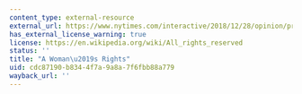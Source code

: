 ```yaml
---
content_type: external-resource
external_url: https://www.nytimes.com/interactive/2018/12/28/opinion/pregnancy-women-pro-life-abortion.html
has_external_license_warning: true
license: https://en.wikipedia.org/wiki/All_rights_reserved
status: ''
title: "A Woman\u2019s Rights"
uid: cdc87190-b834-4f7a-9a8a-7f6fbb88a779
wayback_url: ''
---
```

